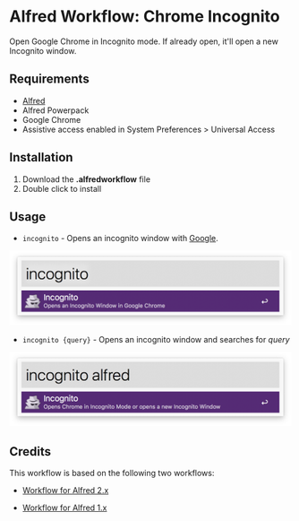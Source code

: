 # Alfred Workflow: Chrome Incognito

Open Google Chrome in Incognito mode. If already open, it'll open a new Incognito window.



## Requirements

- [Alfred](http://www.alfredapp.com/)
- Alfred Powerpack
- Google Chrome
- Assistive access enabled in System Preferences > Universal Access



## Installation

1. Download the **.alfredworkflow** file
2. Double click to install



## Usage

* `incognito` - Opens an incognito window with [Google](https://www.google.com/).


![Usage incognito without query](images/usage_incognito.png?raw=true "Example Usage")

* `incognito {query}` - Opens an incognito window and searches for  _query_


![Usage incognito without query](images/usage_incognito_query.png?raw=true "Example Usage")

## Credits

This workflow is based on the following two workflows:

* [Workflow for Alfred 2.x](https://github.com/sonnyhuynh/alfred2-chrome-incognito)


* [Workflow for Alfred 1.x](https://github.com/drezha/Alfred.App_Extensions/tree/master/Launch%20Chrome%20Incognito)
